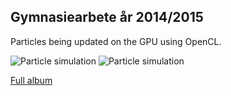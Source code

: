 ## Gymnasiearbete år 2014/2015

Particles being updated on the GPU using OpenCL.

![Particle simulation](http://i.imgur.com/e85lSHj.png)
![Particle simulation](http://i.imgur.com/RUUlVmL.png)

[Full album](http://imgur.com/a/BlaAG)
